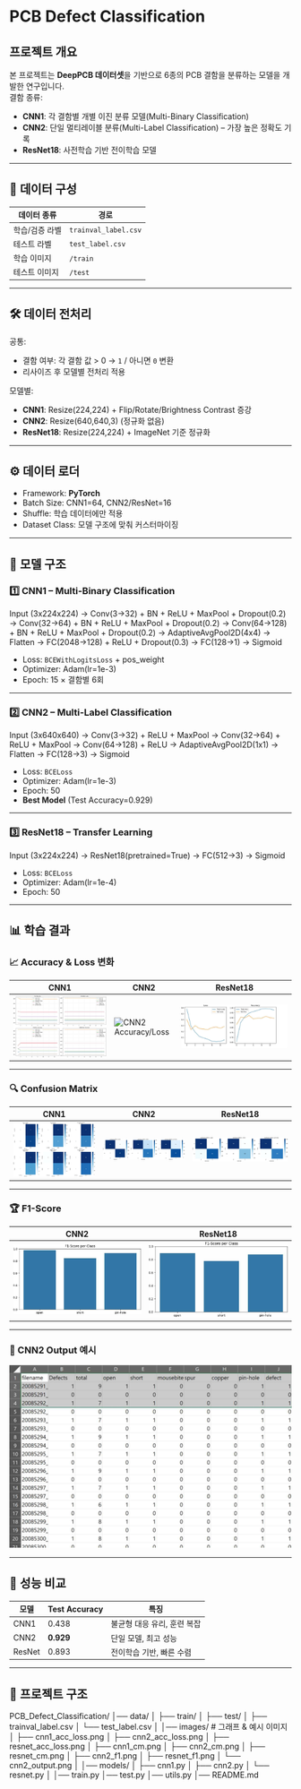 # PCB Defect Classification

## 프로젝트 개요
본 프로젝트는 **DeepPCB 데이터셋**을 기반으로 6종의 PCB 결함을 분류하는 모델을 개발한 연구입니다.  
결함 종류:


- **CNN1**: 각 결함별 개별 이진 분류 모델(Multi-Binary Classification)  
- **CNN2**: 단일 멀티레이블 분류(Multi-Label Classification) – 가장 높은 정확도 기록  
- **ResNet18**: 사전학습 기반 전이학습 모델

---

## 📂 데이터 구성
| 데이터 종류       | 경로                |
|-------------------|--------------------|
| 학습/검증 라벨     | `trainval_label.csv` |
| 테스트 라벨       | `test_label.csv`     |
| 학습 이미지       | `/train`            |
| 테스트 이미지     | `/test`             |

---

## 🛠 데이터 전처리
공통:
- 결함 여부: 각 결함 값 > 0 → `1` / 아니면 `0` 변환
- 리사이즈 후 모델별 전처리 적용

모델별:
- **CNN1**: Resize(224,224) + Flip/Rotate/Brightness Contrast 증강
- **CNN2**: Resize(640,640,3) (정규화 없음)
- **ResNet18**: Resize(224,224) + ImageNet 기준 정규화

---

## ⚙ 데이터 로더
- Framework: **PyTorch**
- Batch Size: CNN1=64, CNN2/ResNet=16
- Shuffle: 학습 데이터에만 적용
- Dataset Class: 모델 구조에 맞춰 커스터마이징

---

## 🧠 모델 구조

### 1️⃣ CNN1 – Multi-Binary Classification
Input (3x224x224)
→ Conv(3→32) + BN + ReLU + MaxPool + Dropout(0.2)
→ Conv(32→64) + BN + ReLU + MaxPool + Dropout(0.2)
→ Conv(64→128) + BN + ReLU + MaxPool + Dropout(0.2)
→ AdaptiveAvgPool2D(4x4) → Flatten
→ FC(2048→128) + ReLU + Dropout(0.3)
→ FC(128→1) → Sigmoid
- Loss: `BCEWithLogitsLoss` + pos_weight  
- Optimizer: Adam(lr=1e-3)  
- Epoch: 15 × 결함별 6회

---

### 2️⃣ CNN2 – Multi-Label Classification
Input (3x640x640)
→ Conv(3→32) + ReLU + MaxPool
→ Conv(32→64) + ReLU + MaxPool
→ Conv(64→128) + ReLU
→ AdaptiveAvgPool2D(1x1) → Flatten
→ FC(128→3) → Sigmoid
- Loss: `BCELoss`  
- Optimizer: Adam(lr=1e-3)  
- Epoch: 50  
- **Best Model** (Test Accuracy=0.929)

---

### 3️⃣ ResNet18 – Transfer Learning
Input (3x224x224)
→ ResNet18(pretrained=True)
→ FC(512→3) → Sigmoid
- Loss: `BCELoss`  
- Optimizer: Adam(lr=1e-4)  
- Epoch: 50

---

## 📊 학습 결과

### 📈 Accuracy & Loss 변화
| CNN1 | CNN2 | ResNet18 |
|------|------|----------|
| ![CNN1 Accuracy/Loss](images/cnn1_acc_loss.png) | ![CNN2 Accuracy/Loss](images/cnn2_acc_loss.png) | ![ResNet Accuracy/Loss](images/resnet_acc_loss.png) |

---

### 🔍 Confusion Matrix
| CNN1 | CNN2 | ResNet18 |
|------|------|----------|
| ![CNN1 CM](images/cnn1_cm.png) | ![CNN2 CM](images/cnn2_cm.png) | ![ResNet CM](images/resnet_cm.png) |

---

### 🏆 F1-Score
| CNN2 | ResNet18 |
|------|----------|
| ![CNN2 F1](images/cnn2_f1.png) | ![ResNet F1](images/resnet_f1.png) |

---

### 🎯 CNN2 Output 예시
![CNN2 Output](images/cnn2_output.png)

---

## 📌 성능 비교
| 모델   | Test Accuracy | 특징 |
|--------|--------------|------|
| CNN1   | 0.438        | 불균형 대응 유리, 훈련 복잡 |
| CNN2   | **0.929**    | 단일 모델, 최고 성능 |
| ResNet | 0.893        | 전이학습 기반, 빠른 수렴 |

---

## 📁 프로젝트 구조
PCB_Defect_Classification/
│── data/
│ ├── train/
│ ├── test/
│ ├── trainval_label.csv
│ └── test_label.csv
│
│── images/ # 그래프 & 예시 이미지
│ ├── cnn1_acc_loss.png
│ ├── cnn2_acc_loss.png
│ ├── resnet_acc_loss.png
│ ├── cnn1_cm.png
│ ├── cnn2_cm.png
│ ├── resnet_cm.png
│ ├── cnn2_f1.png
│ ├── resnet_f1.png
│ └── cnn2_output.png
│
│── models/
│ ├── cnn1.py
│ ├── cnn2.py
│ └── resnet.py
│
│── train.py
│── test.py
│── utils.py
│── README.md
